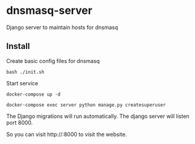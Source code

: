 # dnsmasq-server
Django server to maintain hosts for dnsmasq

## Install

Create basic config files for dnsmasq
```shell script
bash ./init.sh
```

Start service
```shell script
docker-compose up -d
```

```shell script
docker-compose exec server python manage.py createsuperuser
```

The Django migrations will run automatically. The django server will listen port 8000.

So you can visit http://<your-ip>:8000 to visit the website.

